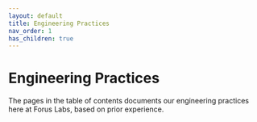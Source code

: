```yaml
---
layout: default
title: Engineering Practices
nav_order: 1
has_children: true
---
```


# Engineering Practices

The pages in the table of contents documents our engineering practices here at Forus Labs, based on prior experience.